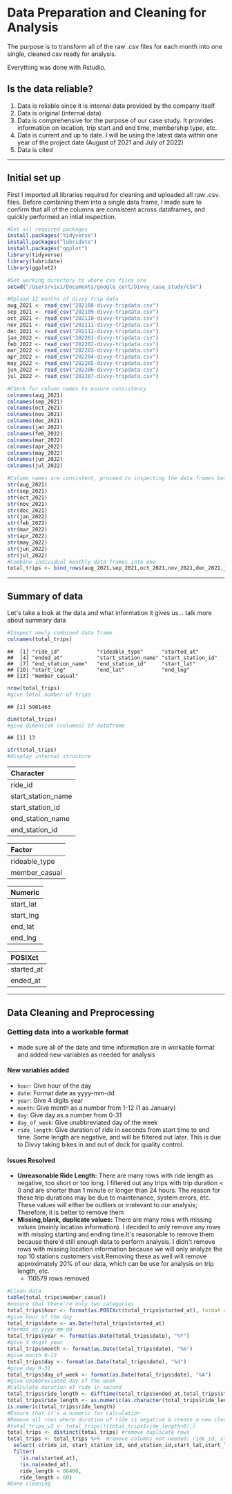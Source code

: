 # Data Preparation and Cleaning for Analysis

The purpose is to transform all of the raw .csv files for each month into one single, cleaned csv ready for analysis.

Everything was done with Rstudio.

## Is the data reliable?
 1. Data is reliable since it is internal data provided by the company itself
 2. Data is original (internal data)
 3. Data is comprehensive for the purpose of our case study. It provides information on location, trip start and end time, membership type, etc.
 4. Data is current and up to date. I will be using the latest data within one year of the project date (August of 2021 and July of 2022)
 5. Data is cited
---
## Initial set up
First I imported all libraries required for cleaning and uploaded all raw .csv. files. Before combining them into a single data frame, I made sure to confirm that all of the columns are consistent across dataframes, and quickly performed an intial inspection.
``` r
#Get all required packages
install.packages("tidyverse")
install.packages("lubridate")
install.packages("ggplot")
library(tidyverse)
library(lubridate)
library(ggplot2)

#Set working directory to where cvs files are
setwd("/Users/vivi/Documents/google_cert/Divvy_case_study/CSV")

#Upload 12 months of divvy trip data
aug_2021 <- read_csv("202108-divvy-tripdata.csv")
sep_2021 <- read_csv("202109-divvy-tripdata.csv")
oct_2021 <- read_csv("202110-divvy-tripdata.csv")
nov_2021 <- read_csv("202111-divvy-tripdata.csv")
dec_2021 <- read_csv("202112-divvy-tripdata.csv")
jan_2022 <- read_csv("202201-divvy-tripdata.csv")
feb_2022 <- read_csv("202202-divvy-tripdata.csv")
mar_2022 <- read_csv("202203-divvy-tripdata.csv")
apr_2022 <- read_csv("202204-divvy-tripdata.csv")
may_2022 <- read_csv("202205-divvy-tripdata.csv")
jun_2022 <- read_csv("202206-divvy-tripdata.csv")
jul_2022 <- read_csv("202207-divvy-tripdata.csv")

#Check for column names to ensure consistency
colnames(aug_2021)
colnames(sep_2021)
colnames(oct_2021)
colnames(nov_2021)
colnames(dec_2021)
colnames(jan_2022)
colnames(feb_2022)
colnames(mar_2022)
colnames(apr_2022)
colnames(may_2022)
colnames(jun_2022)
colnames(jul_2022)

#Column names are consistent, proceed to inspecting the data frames before merging
str(aug_2021)
str(sep_2021)
str(oct_2021)
str(nov_2021)
str(dec_2021)
str(jan_2022)
str(feb_2022)
str(mar_2022)
str(apr_2022)
str(may_2022)
str(jun_2022)
str(jul_2022)
#Combine individual monthly data frames into one
total_trips <- bind_rows(aug_2021,sep_2021,oct_2021,nov_2021,dec_2021,jan_2022,feb_2022,mar_2022,apr_2022,may_2022,jun_2022,jul_2022)
```

---
## Summary of data
Let's take a look at the data and what information it gives us... talk more about summary data
``` r
#Inspect newly combined data frame
colnames(total_trips)
```

    ##  [1] "ride_id"            "rideable_type"      "started_at"        
    ##  [4] "ended_at"           "start_station_name" "start_station_id"  
    ##  [7] "end_station_name"   "end_station_id"     "start_lat"         
    ## [10] "start_lng"          "end_lat"            "end_lng"           
    ## [13] "member_casual"
    
``` r
nrow(total_trips)
#give total number of trips
```
    ## [1] 5901463

``` r
dim(total_trips)
#give dimension (columns) of dataframe
```
    ## [1] 13
``` r
str(total_trips)
#display internal structure
```
| Character            |    
|:---------------------|
| ride\_id             |
| start\_station\_name |   
| start\_station\_id   |     
| end\_station\_name   |      
| end\_station\_id     |

| Factor               |    
|:---------------------|
| rideable\_type       |
| member\_casual       |   

| Numeric              |    
|:---------------------|
| start\_lat           |
| start\_lng           |   
| end\_lat             |      
| end\_lng             |

| POSIXct              |    
|:---------------------|
| started\_at          |
| ended\_at            | 

---
## Data Cleaning and Preprocessing
### Getting data into a workable format
  - made sure all of the date and time information are in workable format and added new variables as needed for analysis
#### New variables added
  - `hour`: Give hour of the day 
  - `date`: Format date as yyyy-mm-dd
  - `year`: Give 4 digits year
  - `month`: Give month as a number from 1-12 (1 as January)
  - `day`: Give day as a number from 0-31
  - `day_of_week`: Give unabbreviated day of the week
  - `ride_length`: Give duration of ride in seconds from start time to end time. Some length are negative, and will be filtered out later. This is due to Divvy taking bikes in and out of dock for quality control.

#### Issues Resolved
  - **Unreasonable Ride Length:** There are many rows with ride length as negative, too short or too long. I filtered out any trips with trip duration < 0 and are shorter than 1 minute or longer than 24 hours. The reason for these trip durations may be due to maintenance, system errors, etc. These values will either be outliers or irrelevant to our analysis; Therefore, it is better to remove them
  - **Missing,blank, duplicate values:** There are many rows with missing values (mainly location information). I decided to only remove any rows with missing starting and ending time.It's reasonable to remove them because there'd still enough data to perform analysis. I didn't remove rows with missing location information because we will only analyze the top 10 stations customers visit.Removing these as well will remove approximately 20% of our data, which can be use for analysis on trip length, etc.
       - 110579 rows removed

``` r
#Clean data
table(total_trips$member_casual) 
#ensure that there're only two categories
total_trips$hour <- format(as.POSIXct(total_trips$started_at), format = "%H")
#give hour of the day
total_trips$date <- as.Date(total_trips$started_at) 
#format as yyyy-mm-dd
total_trips$year <- format(as.Date(total_trips$date), "%Y") 
#give 4 digit year
total_trips$month <- format(as.Date(total_trips$date), "%m") 
#give month 0-12
total_trips$day <- format(as.Date(total_trips$date), "%d") 
#give day 0-31
total_trips$day_of_week <- format(as.Date(total_trips$date), "%A") 
#give unabbreviated day of the week
#Calculate duration of ride in second 
total_trips$ride_length <- difftime(total_trips$ended_at,total_trips$started_at)
total_trips$ride_length <- as.numeric(as.character(total_trips$ride_length))
is.numeric(total_trips$ride_length)
#Ensure that it's a numeric for calculation
#Remove all rows where duration of ride is negative & create a new cleaned data frame 
#total_trips_v2 <- total_trips[!(total_trips$ride_length<0),]
total_trips <- distinct(total_trips) #remove duplicate rows 
total_trips <- total_trips %>%  #remove columns not needed: ride_id, start_station_id, end_station_id, start_lat, start_long, end_lat, end_lng
  select(-c(ride_id, start_station_id, end_station_id,start_lat,start_lng,end_lat,end_lng)) %>%
  filter(
    !is.na(started_at),
    !is.na(ended_at),
    ride_length < 86400,
    ride_length > 60)
#Done cleaning
``` 
